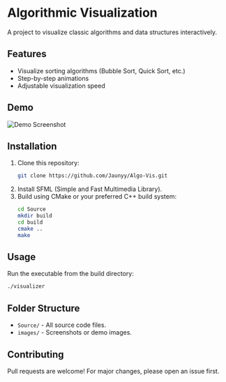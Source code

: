 # Algorithmic Visualization

A project to visualize classic algorithms and data structures interactively.

## Features

- Visualize sorting algorithms (Bubble Sort, Quick Sort, etc.)
- Step-by-step animations
- Adjustable visualization speed

## Demo

![Demo Screenshot](<img width="699" height="803" alt="image" src="https://github.com/user-attachments/assets/439c7b97-ab35-4e31-8e06-b70a7d6be283" />)

## Installation

1. Clone this repository:
    ```bash
    git clone https://github.com/Jaunyy/Algo-Vis.git
    ```
2. Install SFML (Simple and Fast Multimedia Library).
3. Build using CMake or your preferred C++ build system:
    ```bash
    cd Source
    mkdir build
    cd build
    cmake ..
    make
    ```

## Usage

Run the executable from the build directory:
```bash
./visualizer
```

## Folder Structure

- `Source/` - All source code files.
- `images/` - Screenshots or demo images.

## Contributing

Pull requests are welcome! For major changes, please open an issue first.
